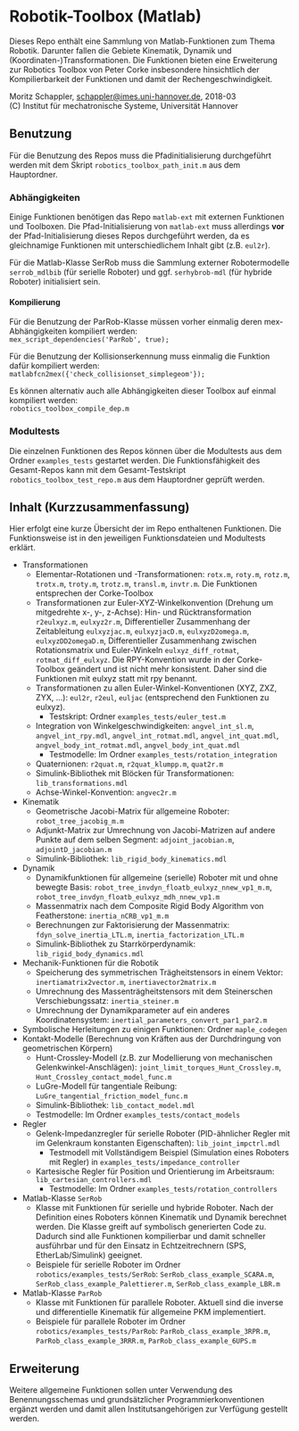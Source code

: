 # Robotik-Toolbox (Matlab)

Dieses Repo enthält eine Sammlung von Matlab-Funktionen zum Thema Robotik. Darunter fallen die Gebiete Kinematik, Dynamik und (Koordinaten-)Transformationen.
Die Funktionen bieten eine Erweiterung zur Robotics Toolbox von Peter Corke insbesondere hinsichtlich der Kompilierbarkeit der Funktionen und damit der Rechengeschwindigkeit.

Moritz Schappler, schappler@imes.uni-hannover.de, 2018-03  
(C) Institut für mechatronische Systeme, Universität Hannover

## Benutzung

Für die Benutzung des Repos muss die Pfadinitialisierung durchgeführt werden mit dem Skript `robotics_toolbox_path_init.m` aus dem Hauptordner.

### Abhängigkeiten

Einige Funktionen benötigen das Repo `matlab-ext` mit externen Funktionen und Toolboxen. Die Pfad-Initialisierung von `matlab-ext` muss allerdings **vor** der Pfad-Initialisierung dieses Repos durchgeführt werden, da es gleichnamige Funktionen mit unterschiedlichem Inhalt gibt (z.B. `eul2r`).

Für die Matlab-Klasse SerRob muss die Sammlung externer Robotermodelle `serrob_mdlbib` (für serielle Roboter) und ggf. `serhybrob-mdl` (für hybride Roboter) initialisiert sein.

#### Kompilierung

Für die Benutzung der ParRob-Klasse müssen vorher einmalig deren mex-Abhängigkeiten kompiliert werden:  
`mex_script_dependencies('ParRob', true);`

Für die Benutzung der Kollisionserkennung muss einmalig die Funktion dafür kompiliert werden:  
`matlabfcn2mex({'check_collisionset_simplegeom'});`

Es können alternativ auch alle Abhängigkeiten dieser Toolbox auf einmal kompiliert werden:  
`robotics_toolbox_compile_dep.m`

### Modultests

Die einzelnen Funktionen des Repos können über die Modultests aus dem Ordner `examples_tests` gestartet werden. Die Funktionsfähigkeit des Gesamt-Repos kann mit dem Gesamt-Testskript `robotics_toolbox_test_repo.m` aus dem Hauptordner geprüft werden.

## Inhalt (Kurzzusammenfassung)

Hier erfolgt eine kurze Übersicht der im Repo enthaltenen Funktionen. Die Funktionsweise ist in den jeweiligen Funktionsdateien und Modultests erklärt.

* Transformationen
  * Elementar-Rotationen und -Transformationen: `rotx.m`, `roty.m`, `rotz.m`, `trotx.m`, `troty.m`, `trotz.m`, `transl.m`, `invtr.m`. Die Funktionen entsprechen der Corke-Toolbox
  * Transformationen zur Euler-XYZ-Winkelkonvention (Drehung um mitgedrehte x-, y-, z-Achse): Hin- und Rücktransformation `r2eulxyz.m`, `eulxyz2r.m`, Differentieller Zusammenhang der Zeitableitung `eulxyzjac.m`, `eulxyzjacD.m`, `eulxyzD2omega.m`, `eulxyzDD2omegaD.m`, Differentieller Zusammenhang zwischen Rotationsmatrix und Euler-Winkeln `eulxyz_diff_rotmat`, `rotmat_diff_eulxyz`. Die RPY-Konvention wurde in der Corke-Toolbox geändert und ist nicht mehr konsistent. Daher sind die Funktionen mit eulxyz statt mit rpy benannt.
  * Transformationen zu allen Euler-Winkel-Konventionen (XYZ, ZXZ, ZYX, ...): `eul2r`, `r2eul`, `euljac` (entsprechend den Funktionen zu eulxyz).
    * Testskript: Ordner `examples_tests/euler_test.m`
  * Integration von Winkelgeschwindigkeiten: `angvel_int_sl.m`, `angvel_int_rpy.mdl`, `angvel_int_rotmat.mdl`, `angvel_int_quat.mdl`, `angvel_body_int_rotmat.mdl`, `angvel_body_int_quat.mdl`
    * Testmodelle: Im Ordner `examples_tests/rotation_integration`
  * Quaternionen: `r2quat.m`, `r2quat_klumpp.m`, `quat2r.m`
  * Simulink-Bibliothek mit Blöcken für Transformationen: `lib_transformations.mdl`
  * Achse-Winkel-Konvention: `angvec2r.m`
* Kinematik
  * Geometrische Jacobi-Matrix für allgemeine Roboter: `robot_tree_jacobig_m.m`
  * Adjunkt-Matrix zur Umrechnung von Jacobi-Matrizen auf andere Punkte auf dem selben Segment: `adjoint_jacobian.m`, `adjointD_jacobian.m`
  * Simulink-Bibliothek: `lib_rigid_body_kinematics.mdl`
* Dynamik
  * Dynamikfunktionen für allgemeine (serielle) Roboter mit und ohne bewegte Basis: `robot_tree_invdyn_floatb_eulxyz_nnew_vp1_m.m`, `robot_tree_invdyn_floatb_eulxyz_mdh_nnew_vp1.m`
  * Massenmatrix nach dem Composite Rigid Body Algorithm von Featherstone: `inertia_nCRB_vp1_m.m`
  * Berechnungen zur Faktorisierung der Massenmatrix: `fdyn_solve_inertia_LTL.m`, `inertia_factorization_LTL.m`
  * Simulink-Bibliothek zu Starrkörperdynamik: `lib_rigid_body_dynamics.mdl`
* Mechanik-Funktionen für die Robotik
  * Speicherung des symmetrischen Trägheitstensors in einem Vektor: `inertiamatrix2vector.m`, `inertiavector2matrix.m`
  * Umrechnung des Massenträgheitstensors mit dem Steinerschen Verschiebungssatz: `inertia_steiner.m`
  * Umrechnung der Dynamikparameter auf ein anderes Koordinatensystem: `inertial_parameters_convert_par1_par2.m`
* Symbolische Herleitungen zu einigen Funktionen: Ordner `maple_codegen`
* Kontakt-Modelle (Berechnung von Kräften aus der Durchdringung von geometrischen Körpern)
  * Hunt-Crossley-Modell (z.B. zur Modellierung von mechanischen Gelenkwinkel-Anschlägen): `joint_limit_torques_Hunt_Crossley.m`, `Hunt_Crossley_contact_model_func.m`
  * LuGre-Modell für tangentiale Reibung: `LuGre_tangential_friction_model_func.m`
  * Simulink-Bibliothek: `lib_contact_model.mdl`
  * Testmodelle: Im Ordner `examples_tests/contact_models`
* Regler
  * Gelenk-Impedanzregler für serielle Roboter (PID-ähnlicher Regler mit im Gelenkraum konstanten Eigenschaften): `lib_joint_impctrl.mdl`
    * Testmodell mit Vollständigem Beispiel (Simulation eines Roboters mit Regler) in `examples_tests/impedance_controller`
  * Kartesische Regler für Position und Orientierung im Arbeitsraum: `lib_cartesian_controllers.mdl`
    * Testmodelle: Im Ordner `examples_tests/rotation_controllers`
* Matlab-Klasse `SerRob`
  * Klasse mit Funktionen für serielle und hybride Roboter. Nach der Definition eines Roboters können Kinematik und Dynamik berechnet werden. Die Klasse greift auf symbolisch generierten Code zu. Dadurch sind alle Funktionen kompilierbar und damit schneller ausführbar und für den Einsatz in Echtzeitrechnern (SPS, EtherLab/Simulink) geeignet.
  * Beispiele für serielle Roboter im Ordner `robotics/examples_tests/SerRob`: `SerRob_class_example_SCARA.m`, `SerRob_class_example_Palettierer.m`, `SerRob_class_example_LBR.m`
* Matlab-Klasse `ParRob`
  * Klasse mit Funktionen für parallele Roboter. Aktuell sind die inverse und differentielle Kinematik für allgemeine PKM implementiert.
  * Beispiele für parallele Roboter im Ordner `robotics/examples_tests/ParRob`: `ParRob_class_example_3RPR.m`, `ParRob_class_example_3RRR.m`, `ParRob_class_example_6UPS.m`


## Erweiterung

Weitere allgemeine Funktionen sollen unter Verwendung des Benennungsschemas und grundsätzlicher Programmierkonventionen ergänzt werden und damit allen Institutsangehörigen zur Verfügung gestellt werden.

